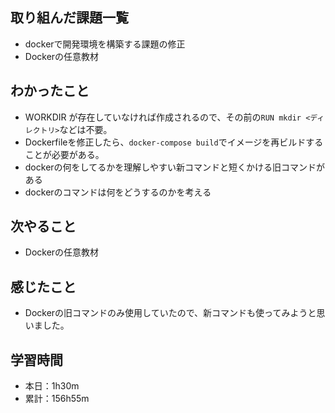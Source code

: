 ## 取り組んだ課題一覧
- dockerで開発環境を構築する課題の修正
- Dockerの任意教材
## わかったこと
- WORKDIR が存在していなければ作成されるので、その前の`RUN mkdir <ディレクトリ>`などは不要。
- Dockerfileを修正したら、`docker-compose build`でイメージを再ビルドすることが必要がある。
- dockerの何をしてるかを理解しやすい新コマンドと短くかける旧コマンドがある
- dockerのコマンドは何をどうするのかを考える
## 次やること
- Dockerの任意教材
## 感じたこと
- Dockerの旧コマンドのみ使用していたので、新コマンドも使ってみようと思いました。
## 学習時間
- 本日：1h30m
- 累計：156h55m
